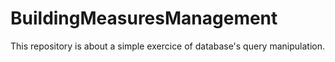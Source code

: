 # BuildingMeasuresManagement
This repository is about a simple exercice of database's query manipulation.
